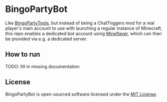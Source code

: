 # BingoPartyBot

Like [BingoPartyTools](https://github.com/aphased/BingoPartyTools?tab=readme-ov-file#all-available-commands), but instead 
of being a ChatTriggers mod for a real player's main account to use with 
launching a regular instance of Minecraft, this repo  enables a dedicated bot 
account using [Mineflayer](https://github.com/PrismarineJS/mineflayer), which 
can then be provided via e.g. a dedicated server.


## How to run

TODO: fill in missing documentation


## License

BingoPartyBot is open-sourced software licensed under the [MIT License](https://opensource.org/licenses/MIT).
